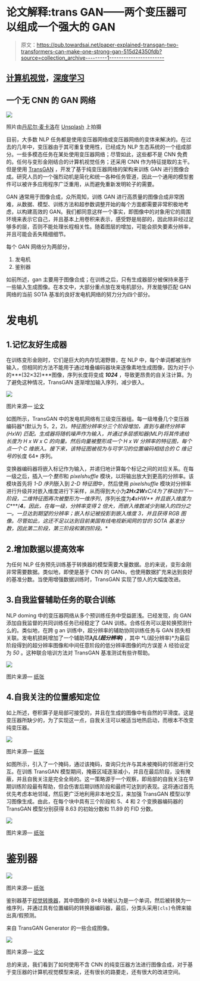 # 论文解释:trans GAN——两个变压器可以组成一个强大的 GAN

> 原文：<https://pub.towardsai.net/paper-explained-transgan-two-transformers-can-make-one-strong-gan-515d24350fdb?source=collection_archive---------1----------------------->

## [计算机视觉](https://towardsai.net/p/category/computer-vision)，[深度学习](https://towardsai.net/p/category/machine-learning/deep-learning)

## 一个无 CNN 的 GAN 网络

![](img/b84ffb510bcd3554d771351b4fc3a402.png)

照片由[丹尼尔·麦卡洛](https://unsplash.com/@d_mccullough?utm_source=unsplash&utm_medium=referral&utm_content=creditCopyText)在 [Unsplash](https://unsplash.com/s/photos/collage-frames?utm_source=unsplash&utm_medium=referral&utm_content=creditCopyText) 上拍摄

目前，大多数 NLP 任务都是使用变压器网络或变压器网络的变体来解决的。在过去的几年中，变压器由于其可重复使用性，已经成为 NLP 生态系统的一个组成部分。一些多模态任务在某处使用变压器网络；尽管如此，这些都不是 CNN 免费的。任何与变形金刚结合的计算机视觉任务；还采用 CNN 作为特征提取的主干。但是使用 [TransGAN](https://arxiv.org/pdf/2102.07074.pdf) ，开发了基于纯变压器网络的架构来训练 GAN 进行图像合成。研究人员的一个强烈动机是简化和统一各种任务管道，因此一个通用的模型套件可以被许多应用程序广泛重用，从而避免重新发明轮子的需要。

GAN 通常用于图像合成，众所周知，训练 GAN 进行高质量的图像合成非常困难，从数据、模型、训练方法和超参数调整开始的每个方面都需要非常积极地考虑，以构建高效的 GAN。我们都同意这样一个事实，即图像中的对象用它的周围环境来表示它自己，并且基本上用卷积来表示，感受野是局部的，因此除非经过足够多的层，否则不能处理长程相关性。随着图层的增加，可能会损失要素分辨率，并且可能会丢失精细细节。

每个 GAN 网络分为两部分，

1.  发电机
2.  鉴别器

如前所述，gan 主要用于图像合成；在训练之后，只有生成器部分被保持来基于一些输入生成图像。在本文中，大部分重点放在发电机部分。开发能够匹配 GAN 网络的当前 SOTA 基准的良好发电机网络的努力分为四个部分。

# 发电机

## 1.记忆友好生成器

在训练变形金刚时，它们是巨大的内存饥渴野兽，在 NLP 中，每个单词都被当作输入，但相同的方法不能用于通过堆叠编码器块来逐像素地生成图像，因为对于小的***(32×32)***图像，序列长度将变成 ***1024*** ，导致更昂贵的自关注计算。为了避免这种情况，TransGAN 逐渐增加输入序列，减少嵌入。

![](img/ead07ab219a59092b0ae408cbdd10743.png)

图片来源— [论文](https://arxiv.org/pdf/2102.07074.pdf)

如图所示，TransGAN 中的发电机网络有三级变压器组。每一级堆叠几个变压器编码器*(默认为 5，2，2)*。特征图分辨率分三个阶段增加，直到与最终分辨率 *(HxW)* 匹配。生成器将随机噪声作为输入，并通过多层感知器(MLP)将其传递给长度为 *H x W x C* 的向量。然后向量被整形成一个 *H x W* 分辨率的特征图，每个点一个 *C 维*嵌入。接下来，该特征图被视为与可学习的位置编码相结合的 *C 维*记号的*长度 64* 序列。

变换器编码器将嵌入标记作为输入，并递归地计算每个标记之间的对应关系。在每一级之后，插入一个*整形*和 *pixelshuffle* 模块，以将输出放大到更高的分辨率。该模块首先将 *1-D 序列*嵌入到 *2-D 特征图*中，然后使用 *pixelshuffle* 模块对分辨率进行升级并对嵌入维度进行下采样，从而得到大小为***2H****x****2W****x****C/4*为了移动到下一阶段，*二维特征图*再次被整形为*一维序列*，序列长度为***4****xHW** *并且嵌入维度为***C****/****4***。因此，在每一级，分辨率变得 2 倍大，而嵌入维数减少到输入的四分之一。一旦达到期望的分辨率；嵌入标记被投影到嵌入维度 3，并且获得 RGB 图像。尽管如此，这还不足以达到目前美国有线电视新闻网的甘的 SOTA 基准分数，因此第二阶段，第三阶段和第四阶段。**

## 2.增加数据以提高效率

为任何 NLP 任务预先训练基于转换器的模型需要大量数据。总的来说，变形金刚非常需要数据。类似地，即使是基于 CNN 的 GANs，也使用数据扩充来达到良好的基准分数。当使用增强数据训练时，TransGAN 实现了惊人的大幅度改进。

## 3.自我监督辅助任务的联合训练

NLP doming 中的变压器网络从多个预训练任务中受益匪浅。已经发现，向 GAN 添加自我监督的共同训练任务已经稳定了 GAN 训练。合练任务可以是轮换预测什么的。类似地，在跨 g an 训练中，超分辨率的辅助协同训练任务与 GAN 损失相关联。发电机损耗增加了一个辅助项***λ∫L(超分辨率)*** ，其中 *L(超分辨率)*为最后阶段得到的超分辨率图像和中间任意阶段的低分辨率图像的均方误差 *λ* 经验设定为 *50* 。这种联合培训方法对 TransGAN 基准测试有些许帮助。

![](img/f5dee3b735e0ffcf2fbca476e562a6e1.png)

图片来源— [纸张](https://arxiv.org/pdf/2102.07074.pdf)

## 4.自我关注的位置感知定位

如上所述，卷积算子是局部可接受的，并且在生成的图像中有自然的平滑度。这是变压器所缺少的，为了实现这一点，自我关注可以被适当地热启动，而根本不改变纯变压器。

![](img/e6d168c16df8e9581a733abd575a7faf.png)

图片来源— [纸张](https://arxiv.org/pdf/2102.07074.pdf)

如图所示，引入了一个掩码，通过该掩码，查询只允许与其未被掩码的邻居进行交互。在训练 TransGAN 模型期间，掩蔽区域逐渐减小，并且在最后阶段，没有掩蔽，并且自我关注是完全全局的。这一策略源于一个观察，即局部的自我关注在早期训练阶段最有帮助，但会伤害后期训练阶段和最终可达到的表现。这将通过首先优先考虑本地邻域，然后更广泛地利用非本地交互，来加强 TransGAN 模型以学习图像生成。由此，在每个块中具有三个阶段和 5、4 和 2 个变换器编码器的 TransGAN 模型分别获得 8.63 的初始分数和 11.89 的 FID 分数。

![](img/6655cb9fe4a750c08ed328cffe6eef53.png)

图片来源— [纸张](https://arxiv.org/pdf/2102.07074.pdf)

# 鉴别器

![](img/1682c512a80989e8d89a53ea7d12f08d.png)

图片来源— [纸张](https://arxiv.org/pdf/2102.07074.pdf)

鉴别器基于[视觉转换器](https://arxiv.org/pdf/2010.11929.pdf)，其中图像的 8×8 块被认为是一个单词，然后被转换为一维序列，并通过具有位置编码的转换器编码器，最后，分类头采用`[cls]`令牌来输出真/假预测。

来自 TransGAN Generator 的一些合成图像。

![](img/41d696ad1d17eba1b87a7876012bb886.png)

图片来源— [论文](https://arxiv.org/pdf/2102.07074.pdf)

总的来说，我们看到了如何使用不含 CNN 的纯变压器方法进行图像合成，对于基于变压器的计算机视觉模型来说，还有很长的路要走，还有很大的改进空间。